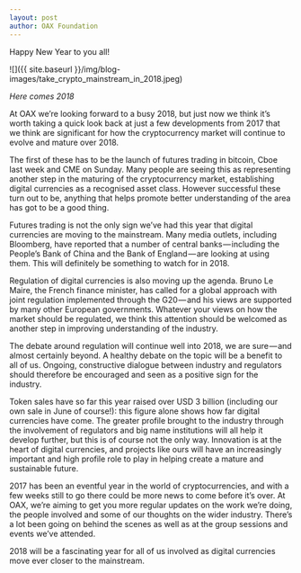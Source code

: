 ```yaml
---
layout: post
author: OAX Foundation
---
```

Happy New Year to you all! 

![]({{ site.baseurl }}/img/blog-images/take_crypto_mainstream_in_2018.jpeg)

_Here comes 2018_

At OAX we’re looking forward to a busy 2018, but just now we think it’s worth taking a quick look back at just a few developments from 2017 that we think are significant for how the cryptocurrency market will continue to evolve and mature over 2018.

The first of these has to be the launch of futures trading in bitcoin, Cboe last week and CME on Sunday. Many people are seeing this as representing another step in the maturing of the cryptocurrency market, establishing digital currencies as a recognised asset class. However successful these turn out to be, anything that helps promote better understanding of the area has got to be a good thing.

Futures trading is not the only sign we’ve had this year that digital currencies are moving to the mainstream. Many media outlets, including Bloomberg, have reported that a number of central banks — including the People’s Bank of China and the Bank of England — are looking at using them. This will definitely be something to watch for in 2018.

Regulation of digital currencies is also moving up the agenda. Bruno Le Maire, the French finance minister, has called for a global approach with joint regulation implemented through the G20 — and his views are supported by many other European governments. Whatever your views on how the market should be regulated, we think this attention should be welcomed as another step in improving understanding of the industry.

The debate around regulation will continue well into 2018, we are sure — and almost certainly beyond. A healthy debate on the topic will be a benefit to all of us. Ongoing, constructive dialogue between industry and regulators should therefore be encouraged and seen as a positive sign for the industry.

Token sales have so far this year raised over USD 3 billion (including our own sale in June of course!): this figure alone shows how far digital currencies have come. The greater profile brought to the industry through the involvement of regulators and big name institutions will all help it develop further, but this is of course not the only way. Innovation is at the heart of digital currencies, and projects like ours will have an increasingly important and high profile role to play in helping create a mature and sustainable future.

2017 has been an eventful year in the world of cryptocurrencies, and with a few weeks still to go there could be more news to come before it’s over. At OAX, we’re aiming to get you more regular updates on the work we’re doing, the people involved and some of our thoughts on the wider industry. There’s a lot been going on behind the scenes as well as at the group sessions and events we’ve attended.

2018 will be a fascinating year for all of us involved as digital currencies move ever closer to the mainstream.
